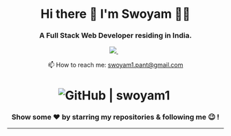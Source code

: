 <h1 align='center'>
  Hi there 👋 I'm Swoyam 👨‍💻
</h1>

<h3 align='center'>
  A Full Stack Web Developer residing in India.
</h3>

<p align='center'>
  
  <a href="https://www.linkedin.com/in/swoyam-pant/">
    <img src="https://img.shields.io/badge/linkedin-%230077B5.svg?&style=for-the-badge&logo=linkedin&logoColor=white" />
  </a>&nbsp;&nbsp;
</p>
<p align='center'>
  📫 How to reach me: <a href='mailto:swoyam1.pant@gmail.com'>swoyam1.pant@gmail.com</a>
</p>

<div align="center">
<h1 align="center">
<img src="https://img.shields.io/github/followers/swoyam1?label=Follow%20Me%21&style=social" alt="GitHub | swoyam1" />&nbsp;
</h1>

### Show some ❤️ by starring my repositories & following me 😉 !

<hr/>

</div>
<!--  - 🔭 I’m currently working in Ericsson as an Intern
- 🌱 I’m currently expertising in Full Stack Web Development
- 🤔 I’m looking for a FrontEnd Development or Full Stack Web Development Role 
- 👯 I’m looking to collaborate on ... 
- 💬 Ask me about ...
- 📫 How to reach me: 
- 😄 Pronouns: ...
- ⚡ Fun fact: ... -->

